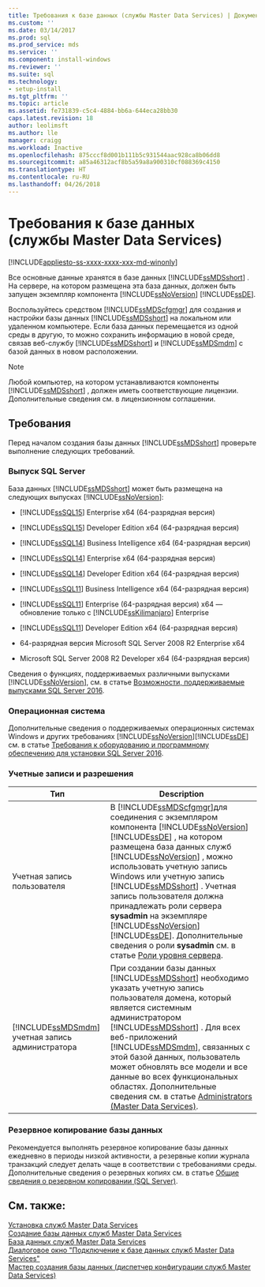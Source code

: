 ```yaml
---
title: Требования к базе данных (службы Master Data Services) | Документы Майкрософт
ms.custom: ''
ms.date: 03/14/2017
ms.prod: sql
ms.prod_service: mds
ms.service: ''
ms.component: install-windows
ms.reviewer: ''
ms.suite: sql
ms.technology:
- setup-install
ms.tgt_pltfrm: ''
ms.topic: article
ms.assetid: fe731839-c5c4-4884-bb6a-644eca28bb30
caps.latest.revision: 18
author: leolimsft
ms.author: lle
manager: craigg
ms.workload: Inactive
ms.openlocfilehash: 875cccf8d001b111b5c931544aac928ca8b06dd8
ms.sourcegitcommit: a85a46312acf8b5a59a8a900310cf088369c4150
ms.translationtype: HT
ms.contentlocale: ru-RU
ms.lasthandoff: 04/26/2018
---
```

# <a name="database-requirements-master-data-services"></a>Требования к базе данных (службы Master Data Services)

[!INCLUDE[appliesto-ss-xxxx-xxxx-xxx-md-winonly](../../includes/appliesto-ss-xxxx-xxxx-xxx-md-winonly.md)]

  Все основные данные хранятся в базе данных [!INCLUDE[ssMDSshort](../../includes/ssmdsshort-md.md)] . На сервере, на котором размещена эта база данных, должен быть запущен экземпляр компонента [!INCLUDE[ssNoVersion](../../includes/ssnoversion-md.md)] [!INCLUDE[ssDE](../../includes/ssde-md.md)].  
  
 Воспользуйтесь средством [!INCLUDE[ssMDScfgmgr](../../includes/ssmdscfgmgr-md.md)] для создания и настройки базы данных [!INCLUDE[ssMDSshort](../../includes/ssmdsshort-md.md)] на локальном или удаленном компьютере. Если база данных перемещается из одной среды в другую, то можно сохранить информацию в новой среде, связав веб-службу [!INCLUDE[ssMDSshort](../../includes/ssmdsshort-md.md)] и [!INCLUDE[ssMDSmdm](../../includes/ssmdsmdm-md.md)] с базой данных в новом расположении.  
  
> [!NOTE]  
>  Любой компьютер, на котором устанавливаются компоненты [!INCLUDE[ssMDSshort](../../includes/ssmdsshort-md.md)] , должен иметь соответствующие лицензии. Дополнительные сведения см. в лицензионном соглашении.  
  
## <a name="requirements"></a>Требования  
 Перед началом создания базы данных [!INCLUDE[ssMDSshort](../../includes/ssmdsshort-md.md)] проверьте выполнение следующих требований.  
  
### <a name="sql-server-edition"></a>Выпуск SQL Server  
 База данных [!INCLUDE[ssMDSshort](../../includes/ssmdsshort-md.md)] может быть размещена на следующих выпусках [!INCLUDE[ssNoVersion](../../includes/ssnoversion-md.md)]:  
  
 
-   [!INCLUDE[ssSQL15](../../includes/sssql15-md.md)] Enterprise x64 (64-разрядная версия)  
  
-   [!INCLUDE[ssSQL15](../../includes/sssql15-md.md)] Developer Edition x64 (64-разрядная версия)  
  
-   [!INCLUDE[ssSQL14](../../includes/sssql14-md.md)] Business Intelligence x64 (64-разрядная версия)  
  
-   [!INCLUDE[ssSQL14](../../includes/sssql14-md.md)] Enterprise x64 (64-разрядная версия)  
  
-   [!INCLUDE[ssSQL14](../../includes/sssql14-md.md)] Developer Edition x64 (64-разрядная версия)  
  
-   [!INCLUDE[ssSQL11](../../includes/sssql11-md.md)] Business Intelligence x64 (64-разрядная версия)  
  
-   [!INCLUDE[ssSQL11](../../includes/sssql11-md.md)] Enterprise (64-разрядная версия) x64 — обновление только с [!INCLUDE[ssKilimanjaro](../../includes/sskilimanjaro-md.md)] Enterprise  
  
-   [!INCLUDE[ssSQL11](../../includes/sssql11-md.md)] Developer Edition x64 (64-разрядная версия)  
  
-   64-разрядная версия Microsoft SQL Server 2008 R2 Enterprise x64  
  
-   Microsoft SQL Server 2008 R2 Developer x64 (64-разрядная версия)  
  
 Сведения о функциях, поддерживаемых различными выпусками [!INCLUDE[ssNoVersion](../../includes/ssnoversion-md.md)], см. в статье [Возможности, поддерживаемые выпусками SQL Server 2016](../../sql-server/editions-and-supported-features-for-sql-server-2016.md). 
  
### <a name="operating-system"></a>Операционная система  
 Дополнительные сведения о поддерживаемых операционных системах Windows и других требованиях [!INCLUDE[ssNoVersion](../../includes/ssnoversion-md.md)][!INCLUDE[ssDE](../../includes/ssde-md.md)] см. в статье [Требования к оборудованию и программному обеспечению для установки SQL Server 2016](../../sql-server/install/hardware-and-software-requirements-for-installing-sql-server.md).  
  
### <a name="accounts-and-permissions"></a>Учетные записи и разрешения  
  
|Тип|Description|  
|----------|-----------------|  
|Учетная запись пользователя|В [!INCLUDE[ssMDScfgmgr](../../includes/ssmdscfgmgr-md.md)]для соединения с экземпляром компонента [!INCLUDE[ssNoVersion](../../includes/ssnoversion-md.md)] [!INCLUDE[ssDE](../../includes/ssde-md.md)] , на котором размещена база данных служб [!INCLUDE[ssNoVersion](../../includes/ssnoversion-md.md)] , можно использовать учетную запись Windows или учетную запись [!INCLUDE[ssMDSshort](../../includes/ssmdsshort-md.md)] . Учетная запись пользователя должна принадлежать роли сервера **sysadmin** на экземпляре [!INCLUDE[ssNoVersion](../../includes/ssnoversion-md.md)] [!INCLUDE[ssDE](../../includes/ssde-md.md)]. Дополнительные сведения о роли **sysadmin** см. в статье [Роли уровня сервера](../../relational-databases/security/authentication-access/server-level-roles.md).|  
|[!INCLUDE[ssMDSmdm](../../includes/ssmdsmdm-md.md)] учетная запись администратора|При создании базы данных [!INCLUDE[ssMDSshort](../../includes/ssmdsshort-md.md)] необходимо указать учетную запись пользователя домена, который является системным администратором [!INCLUDE[ssMDSshort](../../includes/ssmdsshort-md.md)] . Для всех веб-приложений [!INCLUDE[ssMDSmdm](../../includes/ssmdsmdm-md.md)], связанных с этой базой данных, пользователь может обновлять все модели и все данные во всех функциональных областях. Дополнительные сведения см. в статье [Administrators &#40;Master Data Services&#41;](../../master-data-services/administrators-master-data-services.md).|  
  
### <a name="database-backup"></a>Резервное копирование базы данных  
 Рекомендуется выполнять резервное копирование базы данных ежедневно в периоды низкой активности, а резервные копии журнала транзакций следует делать чаще в соответствии с требованиями среды. Дополнительные сведения о резервных копиях см. в статье [Общие сведения о резервном копировании (SQL Server)](../../relational-databases/backup-restore/backup-overview-sql-server.md).  
  
## <a name="see-also"></a>См. также:  
 [Установка служб Master Data Services](../../master-data-services/install-windows/install-master-data-services.md)   
 [Создание базы данных служб Master Data Services](../../master-data-services/install-windows/create-a-master-data-services-database.md)   
 [База данных служб Master Data Services](../../master-data-services/master-data-services-database.md)   
 [Диалоговое окно "Подключение к базе данных служб Master Data Services"](../../master-data-services/connect-to-a-master-data-services-database-dialog-box.md)   
 [Мастер создания базы данных (диспетчер конфигурации служб Master Data Services)](../../master-data-services/create-database-wizard-master-data-services-configuration-manager.md)  
  
  
